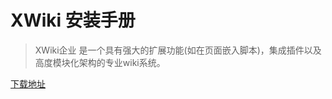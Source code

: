 # XWiki 安装手册
> XWiki企业 是一个具有强大的扩展功能(如在页面嵌入脚本)，集成插件以及高度模块化架构的专业wiki系统。

[下载地址](http://download.csdn.net/download/qq_27384769/10198558)


